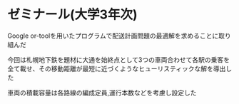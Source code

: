 # ゼミナール(大学3年次)

Google or-toolを用いたプログラムで配送計画問題の最適解を求めることに取り組んだ

今回は札幌地下鉄を題材に大通を始終点として3つの車両合わせて各駅の乗客を全て載せ、その移動距離が最短に近づくようなヒューリスティックな解を導出した

車両の積載容量は各路線の編成定員,運行本数などを考慮し設定した
